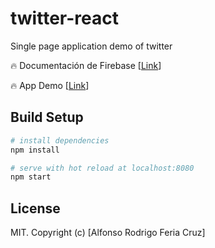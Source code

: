 # twitter-react
Single page application demo of twitter

🔥 Documentación de Firebase [[Link](https://goo.gl/c2HAEl)]

🔥 App Demo [[Link](https://curso-react-5b044.firebaseapp.com)]

## Build Setup

``` bash
# install dependencies
npm install

# serve with hot reload at localhost:8080
npm start

```


## License
MIT. Copyright (c) [Alfonso Rodrigo Feria Cruz]
